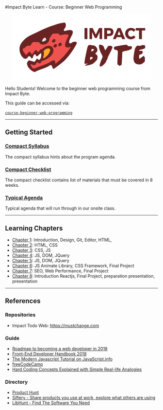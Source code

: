 #Impact Byte Learn - Course: Beginner Web Programming
<p style="text-align:center;">
  <img src="assets/impactbyte-logo.png">


Hello Students! Welcome to the  beginner web programming course from Impact Byte.

This guide can be accessed via:

[`course-beginner-web-programming`]()

---

## Getting Started

### [Compact Syllabus]()

The compact syllabus hints about the program agenda.

### [Compact Checklist]()

The compact checklist contains list of materials that must be covered in 8 weeks.

### [Typical Agenda]()

Typical agenda that will run through in our onsite class.

---

## Learning Chapters

* [Chapter 1](chapter-1/README.md): Introduction, Design, Git, Editor, HTML, 
* [Chapter 2](chapter-2/README.md): HTML, CSS
* [Chapter 3](chapter-3/README.md): CSS, JS
* [Chapter 4](chapter-4/README.md): JS, DOM, JQuery
* [Chapter 5](chapter-5/README.md): JS, DOM, JQuery
* [Chapter 6](chapter-6/README.md): JS Animate Library, CSS Framework, Final Project
* [Chapter 7](chapter-7/README.md): SEO, Web Performance, Final Project
* [Chapter 8](chapter-8/README.md): Introduction Reactjs, Final Project, preparation presentation, presentation  

---

## References

### Repositories

* Impact Todo Web: https://mustchange.com

### Guide

* [Roadmap to becoming a web developer in 2018](https://github.com/kamranahmedse/developer-roadmap)
* [Front-End Developer Handbook 2018](https://frontendmasters.com/books/front-end-handbook/2018)
* [The Modern Javascript Tutorial on JavaScript.info](https://javascript.info)
* [freeCodeCamp](https://www.freecodecamp.org)
* [Hard Coding Concepts Explained with Simple Real-life Analogies](https://medium.freecodecamp.org/hard-coding-concepts-explained-with-simple-real-life-analogies-280635e98e37)

### Directory

* [Product Hunt](http://producthunt.com)
* [Siftery - Share products you use at work, explore what others are using](https://siftery.com)
* [LibHunt - Find The Software You Need](https://www.libhunt.com)